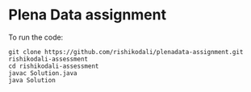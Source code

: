 # Plena Data assignment

To run the code:
```
git clone https://github.com/rishikodali/plenadata-assignment.git rishikodali-assessment
cd rishikodali-assessment
javac Solution.java
java Solution
```
